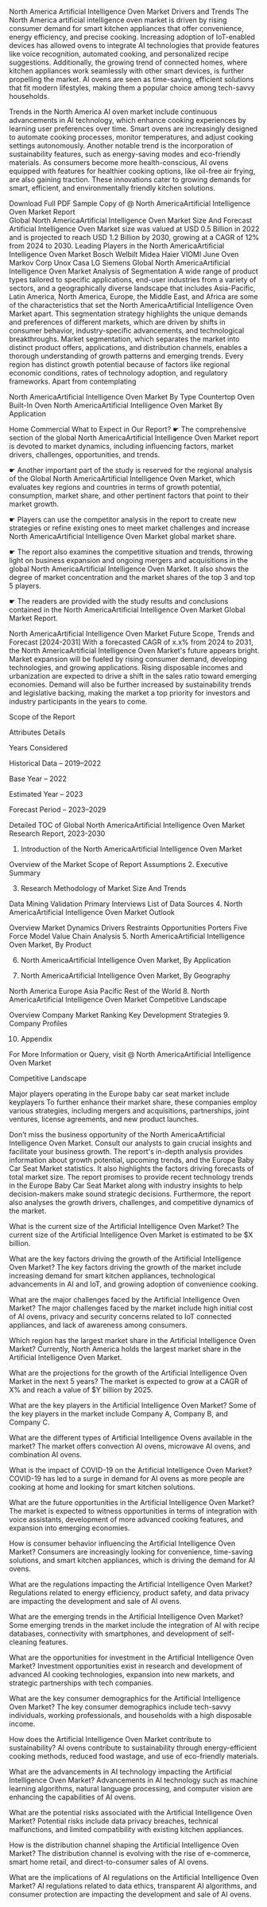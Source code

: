 North America Artificial Intelligence Oven Market Drivers and Trends
The North America artificial intelligence oven market is driven by rising consumer demand for smart kitchen appliances that offer convenience, energy efficiency, and precise cooking. Increasing adoption of IoT-enabled devices has allowed ovens to integrate AI technologies that provide features like voice recognition, automated cooking, and personalized recipe suggestions. Additionally, the growing trend of connected homes, where kitchen appliances work seamlessly with other smart devices, is further propelling the market. AI ovens are seen as time-saving, efficient solutions that fit modern lifestyles, making them a popular choice among tech-savvy households.

Trends in the North America AI oven market include continuous advancements in AI technology, which enhance cooking experiences by learning user preferences over time. Smart ovens are increasingly designed to automate cooking processes, monitor temperatures, and adjust cooking settings autonomously. Another notable trend is the incorporation of sustainability features, such as energy-saving modes and eco-friendly materials. As consumers become more health-conscious, AI ovens equipped with features for healthier cooking options, like oil-free air frying, are also gaining traction. These innovations cater to growing demands for smart, efficient, and environmentally friendly kitchen solutions.

Download Full PDF Sample Copy of @ North AmericaArtificial Intelligence Oven Market Report  
Global North AmericaArtificial Intelligence Oven Market Size And Forecast
Artificial Intelligence Oven Market size was valued at USD 0.5 Billion in 2022 and is projected to reach USD 1.2 Billion by 2030, growing at a CAGR of 12% from 2024 to 2030.
Leading Players in the North AmericaArtificial Intelligence Oven Market
Bosch
Welbilt
Midea
Haier
VIOMI
June Oven
Markov Corp
Unox Casa
LG
Siemens
Global North AmericaArtificial Intelligence Oven Market Analysis of Segmentation
A wide range of product types tailored to specific applications, end-user industries from a variety of sectors, and a geographically diverse landscape that includes Asia-Pacific, Latin America, North America, Europe, the Middle East, and Africa are some of the characteristics that set the North AmericaArtificial Intelligence Oven Market apart. This segmentation strategy highlights the unique demands and preferences of different markets, which are driven by shifts in consumer behavior, industry-specific advancements, and technological breakthroughs. Market segmentation, which separates the market into distinct product offers, applications, and distribution channels, enables a thorough understanding of growth patterns and emerging trends. Every region has distinct growth potential because of factors like regional economic conditions, rates of technology adoption, and regulatory frameworks. Apart from contemplating

North AmericaArtificial Intelligence Oven Market By Type
Countertop Oven
Built-In Oven
North AmericaArtificial Intelligence Oven Market By Application

Home
Commercial
What to Expect in Our Report?
☛ The comprehensive section of the global North AmericaArtificial Intelligence Oven Market report is devoted to market dynamics, including influencing factors, market drivers, challenges, opportunities, and trends.

☛ Another important part of the study is reserved for the regional analysis of the Global North AmericaArtificial Intelligence Oven Market, which evaluates key regions and countries in terms of growth potential, consumption, market share, and other pertinent factors that point to their market growth.

☛ Players can use the competitor analysis in the report to create new strategies or refine existing ones to meet market challenges and increase North AmericaArtificial Intelligence Oven Market global market share.

☛ The report also examines the competitive situation and trends, throwing light on business expansion and ongoing mergers and acquisitions in the global North AmericaArtificial Intelligence Oven Market. It also shows the degree of market concentration and the market shares of the top 3 and top 5 players.

☛ The readers are provided with the study results and conclusions contained in the North AmericaArtificial Intelligence Oven Market Global Market Report.

North AmericaArtificial Intelligence Oven Market Future Scope, Trends and Forecast [2024-2031]
With a forecasted CAGR of x.x% from 2024 to 2031, the North AmericaArtificial Intelligence Oven Market's future appears bright. Market expansion will be fueled by rising consumer demand, developing technologies, and growing applications. Rising disposable incomes and urbanization are expected to drive a shift in the sales ratio toward emerging economies. Demand will also be further increased by sustainability trends and legislative backing, making the market a top priority for investors and industry participants in the years to come.

Scope of the Report

Attributes Details

Years Considered

Historical Data – 2019–2022

Base Year – 2022

Estimated Year – 2023

Forecast Period – 2023–2029

Detailed TOC of Global North AmericaArtificial Intelligence Oven Market Research Report, 2023-2030
1. Introduction of the North AmericaArtificial Intelligence Oven Market

Overview of the Market
Scope of Report
Assumptions
2. Executive Summary

3. Research Methodology of Market Size And Trends

Data Mining
Validation
Primary Interviews
List of Data Sources
4. North AmericaArtificial Intelligence Oven Market Outlook

Overview
Market Dynamics
Drivers
Restraints
Opportunities
Porters Five Force Model
Value Chain Analysis
5. North AmericaArtificial Intelligence Oven Market, By Product

6. North AmericaArtificial Intelligence Oven Market, By Application

7. North AmericaArtificial Intelligence Oven Market, By Geography

North America
Europe
Asia Pacific
Rest of the World
8. North AmericaArtificial Intelligence Oven Market Competitive Landscape

Overview
Company Market Ranking
Key Development Strategies
9. Company Profiles

10. Appendix

For More Information or Query, visit @ North AmericaArtificial Intelligence Oven Market

Competitive Landscape

Major players operating in the Europe baby car seat market include keyplayers To further enhance their market share, these companies employ various strategies, including mergers and acquisitions, partnerships, joint ventures, license agreements, and new product launches.

Don’t miss the business opportunity of the North AmericaArtificial Intelligence Oven Market. Consult our analysts to gain crucial insights and facilitate your business growth.
The report's in-depth analysis provides information about growth potential, upcoming trends, and the Europe Baby Car Seat Market statistics. It also highlights the factors driving forecasts of total market size. The report promises to provide recent technology trends in the Europe Baby Car Seat Market along with industry insights to help decision-makers make sound strategic decisions. Furthermore, the report also analyses the growth drivers, challenges, and competitive dynamics of the market.

What is the current size of the Artificial Intelligence Oven Market?
The current size of the Artificial Intelligence Oven Market is estimated to be $X billion.

What are the key factors driving the growth of the Artificial Intelligence Oven Market?
The key factors driving the growth of the market include increasing demand for smart kitchen appliances, technological advancements in AI and IoT, and growing adoption of convenience cooking.

What are the major challenges faced by the Artificial Intelligence Oven Market?
The major challenges faced by the market include high initial cost of AI ovens, privacy and security concerns related to IoT connected appliances, and lack of awareness among consumers.

Which region has the largest market share in the Artificial Intelligence Oven Market?
Currently, North America holds the largest market share in the Artificial Intelligence Oven Market.

What are the projections for the growth of the Artificial Intelligence Oven Market in the next 5 years?
The market is expected to grow at a CAGR of X% and reach a value of $Y billion by 2025.

What are the key players in the Artificial Intelligence Oven Market?
Some of the key players in the market include Company A, Company B, and Company C.

What are the different types of Artificial Intelligence Ovens available in the market?
The market offers convection AI ovens, microwave AI ovens, and combination AI ovens.

What is the impact of COVID-19 on the Artificial Intelligence Oven Market?
COVID-19 has led to a surge in demand for AI ovens as more people are cooking at home and looking for smart kitchen solutions.

What are the future opportunities in the Artificial Intelligence Oven Market?
The market is expected to witness opportunities in terms of integration with voice assistants, development of more advanced cooking features, and expansion into emerging economies.

How is consumer behavior influencing the Artificial Intelligence Oven Market?
Consumers are increasingly looking for convenience, time-saving solutions, and smart kitchen appliances, which is driving the demand for AI ovens.

What are the regulations impacting the Artificial Intelligence Oven Market?
Regulations related to energy efficiency, product safety, and data privacy are impacting the development and sale of AI ovens.

What are the emerging trends in the Artificial Intelligence Oven Market?
Some emerging trends in the market include the integration of AI with recipe databases, connectivity with smartphones, and development of self-cleaning features.

What are the opportunities for investment in the Artificial Intelligence Oven Market?
Investment opportunities exist in research and development of advanced AI cooking technologies, expansion into new markets, and strategic partnerships with tech companies.

What are the key consumer demographics for the Artificial Intelligence Oven Market?
The key consumer demographics include tech-savvy individuals, working professionals, and households with a high disposable income.

How does the Artificial Intelligence Oven Market contribute to sustainability?
AI ovens contribute to sustainability through energy-efficient cooking methods, reduced food wastage, and use of eco-friendly materials.

What are the advancements in AI technology impacting the Artificial Intelligence Oven Market?
Advancements in AI technology such as machine learning algorithms, natural language processing, and computer vision are enhancing the capabilities of AI ovens.

What are the potential risks associated with the Artificial Intelligence Oven Market?
Potential risks include data privacy breaches, technical malfunctions, and limited compatibility with existing kitchen appliances.

How is the distribution channel shaping the Artificial Intelligence Oven Market?
The distribution channel is evolving with the rise of e-commerce, smart home retail, and direct-to-consumer sales of AI ovens.

What are the implications of AI regulations on the Artificial Intelligence Oven Market?
AI regulations related to data ethics, transparent AI algorithms, and consumer protection are impacting the development and sale of AI ovens.
